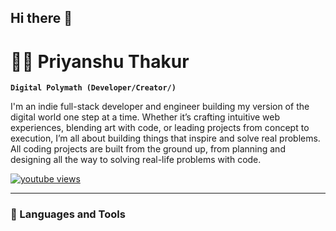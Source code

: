 ## Hi there 👋

<!--
**Priyanshu0912/Priyanshu0912** is a ✨ _special_ ✨ repository because its `README.md` (this file) appears on your GitHub profile.

Here are some ideas to get you started:

- 🔭 I’m currently working on ...
- 🌱 I’m currently learning ...
- 👯 I’m looking to collaborate on ...
- 🤔 I’m looking for help with ...
- 💬 Ask me about ...
- 📫 How to reach me: ...
- 😄 Pronouns: ...
- ⚡ Fun fact: ...
-->
# 🏄‍♂️ Priyanshu Thakur 

**`Digital Polymath (Developer/Creator/)`**

I'm an indie full-stack developer and engineer building my version of the digital world one step at a time. Whether it’s crafting intuitive web experiences, blending art with code, or leading projects from concept to execution, I’m all about building things that inspire and solve real problems. All coding projects are built from the ground up, from planning and designing all the way to solving real-life problems with code. 

   <p align="left">
      <a href="https://www.youtube.com/c/fknight">
         <img alt="youtube views" title="YouTube views" src="https://img.shields.io/badge/linkedin-%230077B5.svg?style=for-the-badge&logo=linkedin&logoColor=white"/></a> 
   
   </p>

---

### 🧰 Languages and Tools

